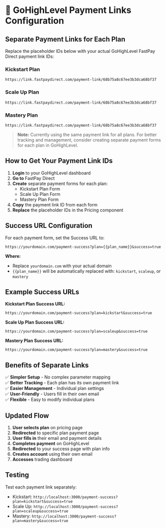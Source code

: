 # 🔗 **GoHighLevel Payment Links Configuration**

## **Separate Payment Links for Each Plan**

Replace the placeholder IDs below with your actual GoHighLevel FastPay Direct payment link IDs:

### **Kickstart Plan**
```
https://link.fastpaydirect.com/payment-link/68b75a8c67ee3b3dca68bf37
```

### **Scale Up Plan**  
```
https://link.fastpaydirect.com/payment-link/68b75a8c67ee3b3dca68bf37
```

### **Mastery Plan**
```
https://link.fastpaydirect.com/payment-link/68b75a8c67ee3b3dca68bf37
```

> **Note:** Currently using the same payment link for all plans. For better tracking and management, consider creating separate payment forms for each plan in GoHighLevel.

## **How to Get Your Payment Link IDs**

1. **Login** to your GoHighLevel dashboard
2. **Go to** FastPay Direct
3. **Create** separate payment forms for each plan:
   - Kickstart Plan Form
   - Scale Up Plan Form  
   - Mastery Plan Form
4. **Copy** the payment link ID from each form
5. **Replace** the placeholder IDs in the Pricing component

## **Success URL Configuration**

For each payment form, set the Success URL to:

```
https://yourdomain.com/payment-success?plan={{plan_name}}&success=true
```

**Where:**
- Replace `yourdomain.com` with your actual domain
- `{{plan_name}}` will be automatically replaced with: `kickstart`, `scaleup`, or `mastery`

## **Example Success URLs**

**Kickstart Plan Success URL:**
```
https://yourdomain.com/payment-success?plan=kickstart&success=true
```

**Scale Up Plan Success URL:**
```
https://yourdomain.com/payment-success?plan=scaleup&success=true
```

**Mastery Plan Success URL:**
```
https://yourdomain.com/payment-success?plan=mastery&success=true
```

## **Benefits of Separate Links**

✅ **Simpler Setup** - No complex parameter mapping  
✅ **Better Tracking** - Each plan has its own payment link  
✅ **Easier Management** - Individual plan settings  
✅ **User-Friendly** - Users fill in their own email  
✅ **Flexible** - Easy to modify individual plans  

## **Updated Flow**

1. **User selects plan** on pricing page
2. **Redirected** to specific plan payment page
3. **User fills in** their email and payment details
4. **Completes payment** on GoHighLevel
5. **Redirected** to your success page with plan info
6. **Creates account** using their own email
7. **Accesses** trading dashboard

## **Testing**

Test each payment link separately:
- Kickstart: `http://localhost:3000/payment-success?plan=kickstart&success=true`
- Scale Up: `http://localhost:3000/payment-success?plan=scaleup&success=true`  
- Mastery: `http://localhost:3000/payment-success?plan=mastery&success=true`
